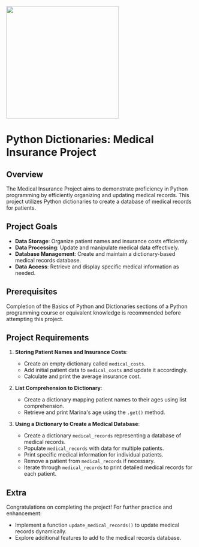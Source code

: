 <img src="https://github.com/hugo4s/coded_correspondence_python/assets/140451515/611eeabf-c0b8-4caa-9a57-30dee6e0acca" width="300"> 


# Python Dictionaries: Medical Insurance Project

## Overview
The Medical Insurance Project aims to demonstrate proficiency in Python programming by efficiently organizing and updating medical records. This project utilizes Python dictionaries to create a database of medical records for patients.

## Project Goals
- **Data Storage**: Organize patient names and insurance costs efficiently.
- **Data Processing**: Update and manipulate medical data effectively.
- **Database Management**: Create and maintain a dictionary-based medical records database.
- **Data Access**: Retrieve and display specific medical information as needed.

## Prerequisites
Completion of the Basics of Python and Dictionaries sections of a Python programming course or equivalent knowledge is recommended before attempting this project.

## Project Requirements
1. **Storing Patient Names and Insurance Costs**:
   - Create an empty dictionary called `medical_costs`.
   - Add initial patient data to `medical_costs` and update it accordingly.
   - Calculate and print the average insurance cost.

2. **List Comprehension to Dictionary**:
   - Create a dictionary mapping patient names to their ages using list comprehension.
   - Retrieve and print Marina's age using the `.get()` method.

3. **Using a Dictionary to Create a Medical Database**:
   - Create a dictionary `medical_records` representing a database of medical records.
   - Populate `medical_records` with data for multiple patients.
   - Print specific medical information for individual patients.
   - Remove a patient from `medical_records` if necessary.
   - Iterate through `medical_records` to print detailed medical records for each patient.

## Extra
Congratulations on completing the project! For further practice and enhancement:
- Implement a function `update_medical_records()` to update medical records dynamically.
- Explore additional features to add to the medical records database.
